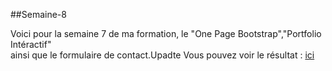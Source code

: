 ##Semaine-8

Voici pour la semaine 7 de ma formation, le "One Page Bootstrap","Portfolio Intéractif"  
ainsi que le formulaire de contact.Upadte  Vous pouvez voir le résultat : [ici](http://e-noumene.github.io/Semaine-8)    
  






